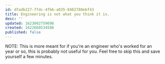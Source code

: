 ```yaml
---
id: dfadb227-7fdc-4fb6-a035-8482788ebf43
title: Engineering is not what you think it is.
desc: ''
updated: 1623002759696
created: 1622660534586
published: false
---
```



NOTE: This is more meant for if you're an engineer who's worked for an year or so,
this is probably not useful for you. Feel free to skip
this and save yourself a few minutes.

